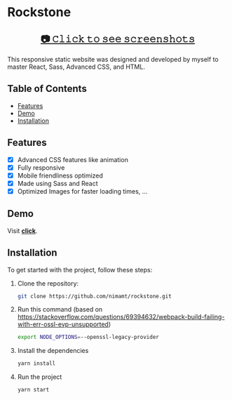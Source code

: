 # Rockstone

<h2 align="center">
  <a href="https://photos.app.goo.gl/8a4wveWNmUdTqq3Q8">📷 𝙲𝚕𝚒𝚌𝚔 𝚝𝚘 𝚜𝚎𝚎 𝚜𝚌𝚛𝚎𝚎𝚗𝚜𝚑𝚘𝚝𝚜</a>
</h2>

This responsive static website was designed and developed by myself to master React, Sass, Advanced CSS, and HTML.

## Table of Contents

- [Features](#features)
- [Demo](#demo)
- [Installation](#installation)

## Features

- [x] Advanced CSS features like animation
- [x] Fully responsive
- [x] Mobile friendliness optimized
- [x] Made using Sass and React
- [x] Optimized Images for faster loading times, ...

## Demo

Visit **[click](https://nickmnt.github.io/rockstone/)**.

## Installation

To get started with the project, follow these steps:

1. Clone the repository:

   ```bash
   git clone https://github.com/nimamt/rockstone.git
   ```

2. Run this command (based on https://stackoverflow.com/questions/69394632/webpack-build-failing-with-err-ossl-evp-unsupported)

   ```bash
   export NODE_OPTIONS=--openssl-legacy-provider
   ```

3. Install the dependencies

   ```bash
   yarn install
   ```
4. Run the project

   ```bash
   yarn start
   ```
